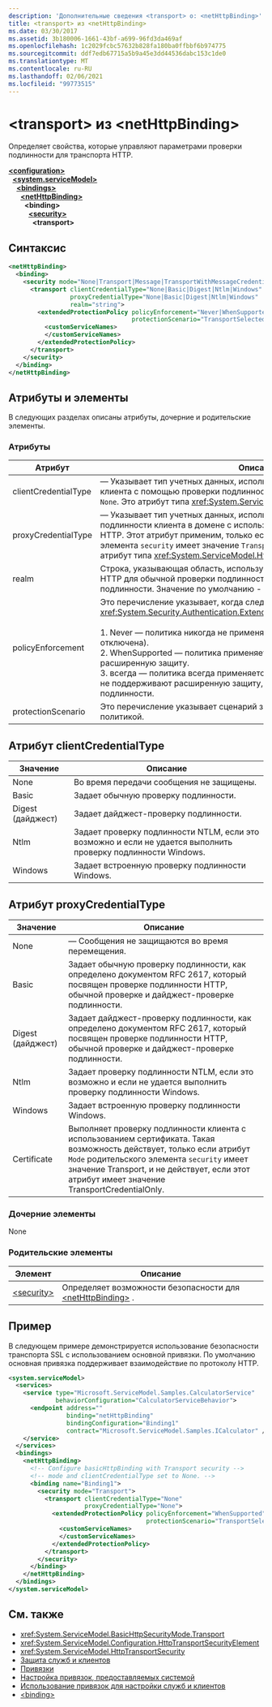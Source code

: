```yaml
---
description: 'Дополнительные сведения <transport> о: <netHttpBinding>'
title: <transport> из <netHttpBinding>
ms.date: 03/30/2017
ms.assetid: 3b180006-1661-43bf-a699-96fd3da469af
ms.openlocfilehash: 1c2029fcbc57632b828fa180ba0ffbbf6b974775
ms.sourcegitcommit: ddf7edb67715a5b9a45e3dd44536dabc153c1de0
ms.translationtype: MT
ms.contentlocale: ru-RU
ms.lasthandoff: 02/06/2021
ms.locfileid: "99773515"
---
```

# <a name="transport-of-nethttpbinding"></a>\<transport> из \<netHttpBinding>

Определяет свойства, которые управляют параметрами проверки подлинности для транспорта HTTP.  
  
[**\<configuration>**](../configuration-element.md)\
&nbsp;&nbsp;[**\<system.serviceModel>**](system-servicemodel.md)\
&nbsp;&nbsp;&nbsp;&nbsp;[**\<bindings>**](bindings.md)\
&nbsp;&nbsp;&nbsp;&nbsp;&nbsp;&nbsp;[**\<netHttpBinding>**](nethttpbinding.md)\
&nbsp;&nbsp;&nbsp;&nbsp;&nbsp;&nbsp;&nbsp;&nbsp;**\<binding>**\
&nbsp;&nbsp;&nbsp;&nbsp;&nbsp;&nbsp;&nbsp;&nbsp;&nbsp;&nbsp;[**\<security>**](security-of-nethttpbinding.md)\
&nbsp;&nbsp;&nbsp;&nbsp;&nbsp;&nbsp;&nbsp;&nbsp;&nbsp;&nbsp;&nbsp;&nbsp;**\<transport>**  
  
## <a name="syntax"></a>Синтаксис  
  
```xml  
<netHttpBinding>
  <binding>
    <security mode="None|Transport|Message|TransportWithMessageCredential|TransportCredentialOnly">
      <transport clientCredentialType="None|Basic|Digest|Ntlm|Windows"
                 proxyCredentialType="None|Basic|Digest|Ntlm|Windows"
                 realm="string">
        <extendedProtectionPolicy policyEnforcement="Never|WhenSupported|Always"
                                  protectionScenario="TransportSelected|TrustedProxy">
          <customServiceNames>
          </customServiceNames>
        </extendedProtectionPolicy>
      </transport>
    </security>
  </binding>
</netHttpBinding>
```  
  
## <a name="attributes-and-elements"></a>Атрибуты и элементы  

 В следующих разделах описаны атрибуты, дочерние и родительские элементы.  
  
### <a name="attributes"></a>Атрибуты  
  
|Атрибут|Описание|  
|---------------|-----------------|  
|clientCredentialType|— Указывает тип учетных данных, используемых при проверке подлинности клиента с помощью проверки подлинности HTTP.  Значение по умолчанию — `None`. Это атрибут типа <xref:System.ServiceModel.HttpClientCredentialType>.|  
|proxyCredentialType|— Указывает тип учетных данных, используемых при выполнении проверки подлинности клиента в домене с использованием прокси-сервера через HTTP. Этот атрибут применим, только если атрибут `mode` родительского элемента `security` имеет значение `Transport` или `TransportCredentialsOnly`. Это атрибут типа <xref:System.ServiceModel.HttpProxyCredentialType>.|  
|realm|Строка, указывающая область, используемую схемой проверки подлинности HTTP для обычной проверки подлинности или дайджест-проверки подлинности. Значение по умолчанию - пустая строка.|  
|policyEnforcement|Это перечисление указывает, когда следует применять <xref:System.Security.Authentication.ExtendedProtection.ExtendedProtectionPolicy>.<br /><br /> 1. Never — политика никогда не применяется (Расширенная защита отключена).<br />2. WhenSupported — политика применяется, только если клиент поддерживает расширенную защиту.<br />3. всегда — политика всегда применяется принудительно. Клиенты, которые не поддерживают расширенную защиту, не смогут пройти проверку подлинности.|  
|protectionScenario|Это перечисление указывает сценарий защиты, регламентированный политикой.|  
  
## <a name="clientcredentialtype-attribute"></a>Атрибут clientCredentialType  
  
|Значение|Описание|  
|-----------|-----------------|  
|None|Во время передачи сообщения не защищены.|  
|Basic|Задает обычную проверку подлинности.|  
|Digest (дайджест)|Задает дайджест-проверку подлинности.|  
|Ntlm|Задает проверку подлинности NTLM, если это возможно и если не удается выполнить проверку подлинности Windows.|  
|Windows|Задает встроенную проверку подлинности Windows.|  
  
## <a name="proxycredentialtype-attribute"></a>Атрибут proxyCredentialType  
  
|Значение|Описание|  
|-----------|-----------------|  
|None|— Сообщения не защищаются во время перемещения.|  
|Basic|Задает обычную проверку подлинности, как определено документом RFC 2617, который посвящен проверке подлинности HTTP, обычной проверке и дайджест-проверке подлинности.|  
|Digest (дайджест)|Задает дайджест-проверку подлинности, как определено документом RFC 2617, который посвящен проверке подлинности HTTP, обычной проверке и дайджест-проверке подлинности.|  
|Ntlm|Задает проверку подлинности NTLM, если это возможно и если не удается выполнить проверку подлинности Windows.|  
|Windows|Задает встроенную проверку подлинности Windows.|  
|Certificate|Выполняет проверку подлинности клиента с использованием сертификата. Такая возможность действует, только если атрибут `Mode` родительского элемента `security` имеет значение Transport, и не действует, если этот атрибут имеет значение TransportCredentialOnly.|  
  
### <a name="child-elements"></a>Дочерние элементы  

 None  
  
### <a name="parent-elements"></a>Родительские элементы  
  
|Элемент|Описание|  
|-------------|-----------------|  
|[\<security>](security-of-nethttpbinding.md)|Определяет возможности безопасности для [\<netHttpBinding>](nethttpbinding.md) .|  
  
## <a name="example"></a>Пример  

 В следующем примере демонстрируется использование безопасности транспорта SSL с использованием основной привязки. По умолчанию основная привязка поддерживает взаимодействие по протоколу HTTP.  
  
```xml  
<system.serviceModel>
  <services>
    <service type="Microsoft.ServiceModel.Samples.CalculatorService"
             behaviorConfiguration="CalculatorServiceBehavior">
      <endpoint address=""
                binding="netHttpBinding"
                bindingConfiguration="Binding1"
                contract="Microsoft.ServiceModel.Samples.ICalculator" />
    </service>
  </services>
  <bindings>
    <netHttpBinding>
      <!-- Configure basicHttpBinding with Transport security -->
      <!-- mode and clientCredentialType set to None. -->
      <binding name="Binding1">
        <security mode="Transport">
          <transport clientCredentialType="None"
                     proxyCredentialType="None">
            <extendedProtectionPolicy policyEnforcement="WhenSupported"
                                      protectionScenario="TransportSelected">
              <customServiceNames>
              </customServiceNames>
            </extendedProtectionPolicy>
          </transport>
        </security>
      </binding>
    </netHttpBinding>
  </bindings>
</system.serviceModel>
```  
  
## <a name="see-also"></a>См. также

- <xref:System.ServiceModel.BasicHttpSecurityMode.Transport>
- <xref:System.ServiceModel.Configuration.HttpTransportSecurityElement>
- <xref:System.ServiceModel.HttpTransportSecurity>
- [Защита служб и клиентов](../../../wcf/feature-details/securing-services-and-clients.md)
- [Привязки](../../../wcf/bindings.md)
- [Настройка привязок, предоставляемых системой](../../../wcf/feature-details/configuring-system-provided-bindings.md)
- [Использование привязок для настройки служб и клиентов](../../../wcf/using-bindings-to-configure-services-and-clients.md)
- [\<binding>](bindings.md)
